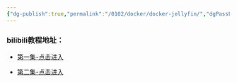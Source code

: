 ```yaml
---
{"dg-publish":true,"permalink":"/0102/docker/docker-jellyfin/","dgPassFrontmatter":true,"noteIcon":"","created":"2023-08-10T17:13:06.058+08:00","updated":"2023-08-25T08:55:28.775+08:00"}
---
```



### bilibili教程地址：

* [第一集-点击进入](https://www.bilibili.com/video/BV16u411177n/?spm_id_from=333.999.0.0)

* [第二集-点击进入](https://www.bilibili.com/video/BV1Gt4y1x7GQ/?spm_id_from=333.999.0.0)


